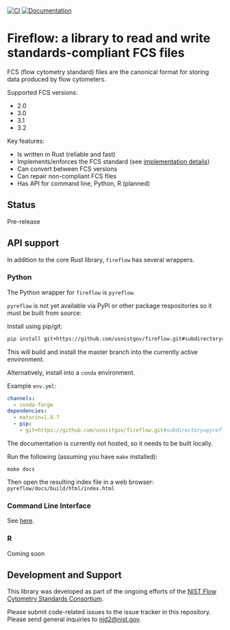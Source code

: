 [![CI](https://github.com/usnistgov/fireflow/actions/workflows/ci.yml/badge.svg)](https://github.com/usnistgov/fireflow/actions/workflows/ci.yml)
[![Documentation](https://github.com/usnistgov/fireflow/actions/workflows/Docs4NIST.yml/badge.svg)](https://github.com/usnistgov/fireflow/actions/workflows/Docs4NIST.yml)

# Fireflow: a library to read and write standards-compliant FCS files

FCS (flow cytometry standard) files are the canonical format for storing data
produced by flow cytometers.

Supported FCS versions:

* 2.0
* 3.0
* 3.1
* 3.2

Key features:

* Is written in Rust (reliable and fast)
* Implements/enforces the FCS standard (see [implementation details](STANDARD.md))
* Can convert between FCS versions
* Can repair non-compliant FCS files
* Has API for command line, Python, R (planned)

## Status

Pre-release

## API support

In addition to the core Rust library, `fireflow` has several wrappers.

### Python

The Python wrapper for `fireflow` is `pyreflow`.

`pyreflow` is not yet available via PyPI or other package respositories so it
must be built from source:

Install using pip/git:

``` bash
pip install git+https://github.com/usnistgov/fireflow.git#subdirectory=pyreflow
```

This will build and install the master branch into the currently active
environment.

Alternatively, install into a `conda` environment.

Example `env.yml`:

``` yaml
channels:
  - conda-forge
dependencies:
  - maturin=1.8.7
  - pip:
    - git+https://github.com/usnistgov/fireflow.git#subdirectory=pyreflow
```

The documentation is currently not hosted, so it needs to be built locally.

Run the following (assuming you have `make` installed):

```
make docs
```

Then open the resulting index file in a web browser: 
`pyreflow/docs/build/html/index.html`

### Command Line Interface

See [here](crates/fireflow-cli/README.md).

### R

Coming soon

## Development and Support

This library was developed as part of the ongoing efforts of the [NIST Flow
Cytometry Standards
Consortium](https://www.nist.gov/programs-projects/nist-flow-cytometry-standards-consortium).

Please submit code-related issues to the issue tracker in this repository.
Please send general inquiries to njd2@nist.gov.
